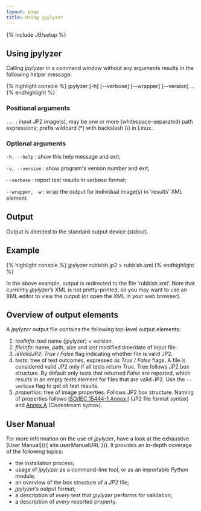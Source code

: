 ```yaml
---
layout: page
title: Using jpylyzer
---
```

{% include JB/setup %}

## Using jpylyzer
Calling *jpylyzer* in a command window without any arguments results in the following helper message:

{% highlight console %}
jpylyzer [-h] [--verbose] [--wrapper] [--version] ...
{% endhighlight %}

### Positional arguments
`...` : input JP2 image(s), may be one or more (whitespace-separated) path expressions; prefix wildcard (\*) with backslash (\\) in Linux..

### Optional arguments

`-h, --help` : show this help message and exit;

`-v, --version` : show program's version number and exit;

`--verbose` : report test results in verbose format;

`--wrapper, -w` : wrap the output for individual image(s) in 'results' XML element.

## Output 
Output is directed to the standard output device (*stdout*).

## Example

{% highlight console %}
jpylyzer rubbish.jp2 > rubbish.xml
{% endhighlight %}

In the above example, output is redirected to the file &#8216;rubbish.xml&#8217;. Note that currently *jpylyzer*&#8217;s XML is not pretty-printed, so you may want to use an XML editor to view the output (or open the XML in your web browser).

## Overview of output elements
A *jpylyzer* output file contains the following top-level output elements:

1. *toolInfo*: tool name (jpylyzer) + version.
2. *fileInfo*: name, path, size and last modified time/date of input file.
3. *isValidJP2*: *True* / *False* flag indicating whether file is valid JP2.
4. *tests*: tree of test outcomes, expressed as *True* / *False* flags.
   A file is considered valid JP2 only if all tests return *True*. Tree follows JP2 box structure. By default only tests that returned *False* are reported, which results in an empty *tests*  element for files that are valid JP2. Use the  `--verbose` flag to get *all* test results.
5. *properties*: tree of image properties. Follows JP2 box structure. Naming of properties follows [ISO/IEC 15444-1 Annex I](http://www.jpeg.org/public/15444-1annexi.pdf) (JP2 file format syntax) and [Annex A](http://www.itu.int/rec/T-REC-T.800/en) (Codestream syntax).

## User Manual
For more information on the use of *jpylyzer*, have a look at the exhaustive [User Manual]({{ site.userManualURL }}). It provides an in-depth coverage of the following topics:

* the installation process;
* usage of *jpylyzer* as a command-line tool, or as an importable *Python* module;
* an overview of the box structure of a *JP2* file;
* *jpylyzer*&#8217;s output format;
* a description of *every* test that *jpylyzer* performs for validation;
* a description of *every* reported property.
